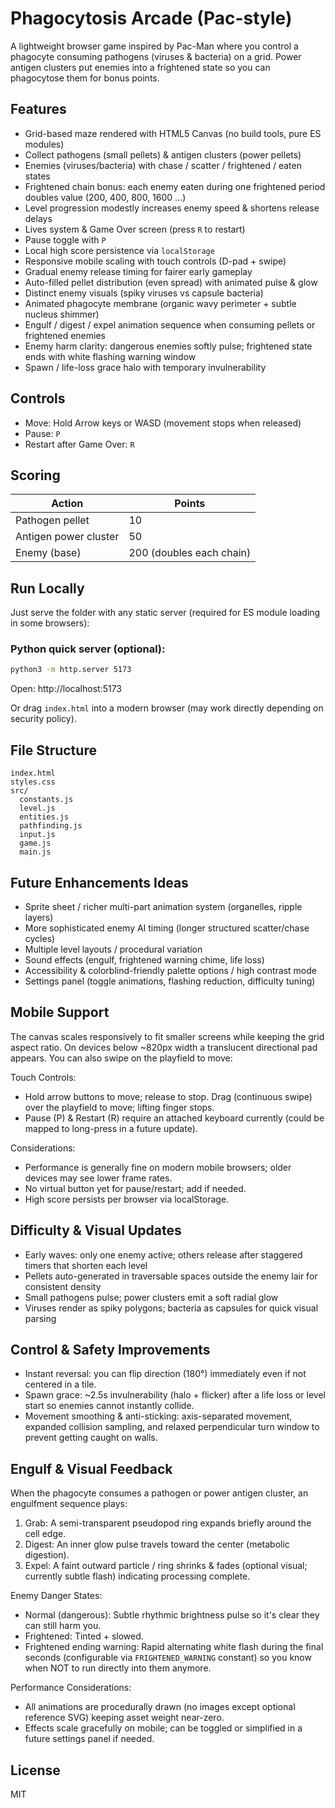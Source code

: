 # Phagocytosis Arcade (Pac-style)

A lightweight browser game inspired by Pac-Man where you control a phagocyte consuming pathogens (viruses & bacteria) on a grid. Power antigen clusters put enemies into a frightened state so you can phagocytose them for bonus points.

## Features
- Grid-based maze rendered with HTML5 Canvas (no build tools, pure ES modules)
- Collect pathogens (small pellets) & antigen clusters (power pellets)
- Enemies (viruses/bacteria) with chase / scatter / frightened / eaten states
- Frightened chain bonus: each enemy eaten during one frightened period doubles value (200, 400, 800, 1600 ...)
- Level progression modestly increases enemy speed & shortens release delays
- Lives system & Game Over screen (press `R` to restart)
- Pause toggle with `P`
- Local high score persistence via `localStorage`
- Responsive mobile scaling with touch controls (D-pad + swipe)
- Gradual enemy release timing for fairer early gameplay
- Auto-filled pellet distribution (even spread) with animated pulse & glow
- Distinct enemy visuals (spiky viruses vs capsule bacteria)
- Animated phagocyte membrane (organic wavy perimeter + subtle nucleus shimmer)
- Engulf / digest / expel animation sequence when consuming pellets or frightened enemies
- Enemy harm clarity: dangerous enemies softly pulse; frightened state ends with white flashing warning window
- Spawn / life-loss grace halo with temporary invulnerability

## Controls
- Move: Hold Arrow keys or WASD (movement stops when released)
- Pause: `P`
- Restart after Game Over: `R`

## Scoring
| Action | Points |
|--------|--------|
| Pathogen pellet | 10 |
| Antigen power cluster | 50 |
| Enemy (base) | 200 (doubles each chain) |

## Run Locally
Just serve the folder with any static server (required for ES module loading in some browsers):

### Python quick server (optional):
```bash
python3 -m http.server 5173
```
Open: http://localhost:5173

Or drag `index.html` into a modern browser (may work directly depending on security policy).

## File Structure
```
index.html
styles.css
src/
  constants.js
  level.js
  entities.js
  pathfinding.js
  input.js
  game.js
  main.js
```

## Future Enhancements Ideas
- Sprite sheet / richer multi-part animation system (organelles, ripple layers)
- More sophisticated enemy AI timing (longer structured scatter/chase cycles)
- Multiple level layouts / procedural variation
- Sound effects (engulf, frightened warning chime, life loss)
- Accessibility & colorblind-friendly palette options / high contrast mode
- Settings panel (toggle animations, flashing reduction, difficulty tuning)

## Mobile Support
The canvas scales responsively to fit smaller screens while keeping the grid aspect ratio. On devices below ~820px width a translucent directional pad appears. You can also swipe on the playfield to move:

Touch Controls:
- Hold arrow buttons to move; release to stop. Drag (continuous swipe) over the playfield to move; lifting finger stops.
- Pause (P) & Restart (R) require an attached keyboard currently (could be mapped to long-press in a future update).

Considerations:
- Performance is generally fine on modern mobile browsers; older devices may see lower frame rates.
- No virtual button yet for pause/restart; add if needed.
- High score persists per browser via localStorage.

## Difficulty & Visual Updates
- Early waves: only one enemy active; others release after staggered timers that shorten each level
- Pellets auto-generated in traversable spaces outside the enemy lair for consistent density
- Small pathogens pulse; power clusters emit a soft radial glow
- Viruses render as spiky polygons; bacteria as capsules for quick visual parsing

## Control & Safety Improvements
- Instant reversal: you can flip direction (180°) immediately even if not centered in a tile.
- Spawn grace: ~2.5s invulnerability (halo + flicker) after a life loss or level start so enemies cannot instantly collide.
- Movement smoothing & anti-sticking: axis-separated movement, expanded collision sampling, and relaxed perpendicular turn window to prevent getting caught on walls.

## Engulf & Visual Feedback
When the phagocyte consumes a pathogen or power antigen cluster, an engulfment sequence plays:

1. Grab: A semi-transparent pseudopod ring expands briefly around the cell edge.
2. Digest: An inner glow pulse travels toward the center (metabolic digestion).
3. Expel: A faint outward particle / ring shrinks & fades (optional visual; currently subtle flash) indicating processing complete.

Enemy Danger States:
- Normal (dangerous): Subtle rhythmic brightness pulse so it's clear they can still harm you.
- Frightened: Tinted + slowed.
- Frightened ending warning: Rapid alternating white flash during the final seconds (configurable via `FRIGHTENED_WARNING` constant) so you know when NOT to run directly into them anymore.

Performance Considerations:
- All animations are procedurally drawn (no images except optional reference SVG) keeping asset weight near-zero.
- Effects scale gracefully on mobile; can be toggled or simplified in a future settings panel if needed.

## License
MIT
